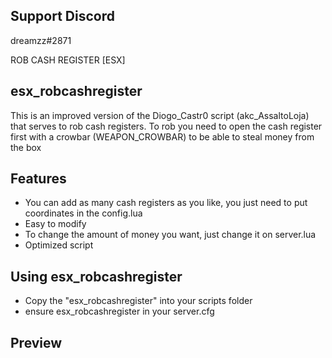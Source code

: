 ## Support Discord
dreamzz#2871

ROB CASH REGISTER [ESX]

## esx_robcashregister
This is an improved version of the Diogo_Castr0 script (akc_AssaltoLoja) that serves to rob cash registers.
To rob you need to open the cash register first with a crowbar (WEAPON_CROWBAR) to be able to steal money from the box

## Features
- You can add as many cash registers as you like, you just need to put coordinates in the config.lua
- Easy to modify
- To change the amount of money you want, just change it on server.lua
- Optimized script

## Using esx_robcashregister
- Copy the "esx_robcashregister" into your scripts folder
- ensure esx_robcashregister in your server.cfg

## Preview


